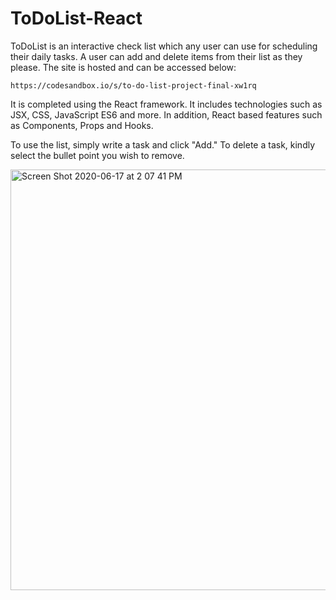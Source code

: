 # ToDoList-React

ToDoList is an interactive check list which any user can use for scheduling their daily tasks. A user can add and delete items from their list as they please. The site is hosted and can be accessed below:
```
https://codesandbox.io/s/to-do-list-project-final-xw1rq
```
It is completed using the React framework. It includes technologies such as JSX, CSS, JavaScript ES6 and more. In addition, React based features such as Components, Props and Hooks.


To use the list, simply write a task and click "Add." To delete a task, kindly select the bullet point you wish to remove.

<img width="673" alt="Screen Shot 2020-06-17 at 2 07 41 PM" src="https://user-images.githubusercontent.com/45441801/84933496-f8e2ea80-b0a3-11ea-9c3d-90f0e7f2e97a.png">
